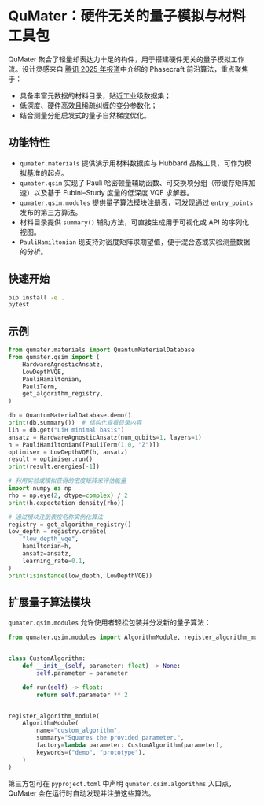 # QuMater：硬件无关的量子模拟与材料工具包

QuMater 聚合了轻量却表达力十足的构件，用于搭建硬件无关的量子模拟工作流。设计灵感来自 [腾讯 2025 年报道](https://news.qq.com/rain/a/20250903A07NHG00)中介绍的 Phasecraft 前沿算法，重点聚焦于：

- 具备丰富元数据的材料目录，贴近工业级数据集；
- 低深度、硬件高效且稀疏纠缠的变分参数化；
- 结合测量分组启发式的量子自然梯度优化。

## 功能特性

- `qumater.materials` 提供演示用材料数据库与 Hubbard 晶格工具，可作为模拟基准的起点。
- `qumater.qsim` 实现了 Pauli 哈密顿量辅助函数、可交换项分组（带缓存矩阵加速）以及基于 Fubini–Study 度量的低深度 VQE 求解器。
- `qumater.qsim.modules` 提供量子算法模块注册表，可发现通过 `entry_points` 发布的第三方算法。
- 材料目录提供 `summary()` 辅助方法，可直接生成用于可视化或 API 的序列化视图。
- `PauliHamiltonian` 现支持对密度矩阵求期望值，便于混合态或实验测量数据的分析。

## 快速开始

```bash
pip install -e .
pytest
```

## 示例

```python
from qumater.materials import QuantumMaterialDatabase
from qumater.qsim import (
    HardwareAgnosticAnsatz,
    LowDepthVQE,
    PauliHamiltonian,
    PauliTerm,
    get_algorithm_registry,
)

db = QuantumMaterialDatabase.demo()
print(db.summary())  # 结构化查看目录内容
lih = db.get("LiH minimal basis")
ansatz = HardwareAgnosticAnsatz(num_qubits=1, layers=1)
h = PauliHamiltonian([PauliTerm(1.0, "Z")])
optimiser = LowDepthVQE(h, ansatz)
result = optimiser.run()
print(result.energies[-1])

# 利用实验或模拟获得的密度矩阵来评估能量
import numpy as np
rho = np.eye(2, dtype=complex) / 2
print(h.expectation_density(rho))

# 通过模块注册表按名称实例化算法
registry = get_algorithm_registry()
low_depth = registry.create(
    "low_depth_vqe",
    hamiltonian=h,
    ansatz=ansatz,
    learning_rate=0.1,
)
print(isinstance(low_depth, LowDepthVQE))
```

## 扩展量子算法模块

`qumater.qsim.modules` 允许使用者轻松包装并分发新的量子算法：

```python
from qumater.qsim.modules import AlgorithmModule, register_algorithm_module


class CustomAlgorithm:
    def __init__(self, parameter: float) -> None:
        self.parameter = parameter

    def run(self) -> float:
        return self.parameter ** 2


register_algorithm_module(
    AlgorithmModule(
        name="custom_algorithm",
        summary="Squares the provided parameter.",
        factory=lambda parameter: CustomAlgorithm(parameter),
        keywords=("demo", "prototype"),
    )
)
```

第三方包可在 `pyproject.toml` 中声明 `qumater.qsim.algorithms` 入口点，
QuMater 会在运行时自动发现并注册这些算法。
